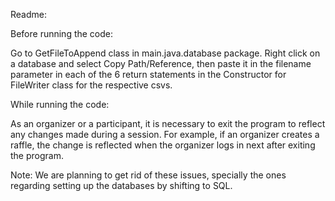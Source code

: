 Readme:

Before running the code:

Go to GetFileToAppend class in main.java.database package. Right click on a database and select Copy Path/Reference, then paste it in the filename parameter in each of the 6 return statements in the Constructor for FileWriter class for the respective csvs.

While running the code:

As an organizer or a participant, it is necessary to exit the program to reflect any changes made during a session. For example, if an organizer creates a raffle, the change is reflected when the organizer logs in next after exiting the program.

Note: We are planning to get rid of these issues, specially the ones regarding setting up the databases by shifting to SQL.
